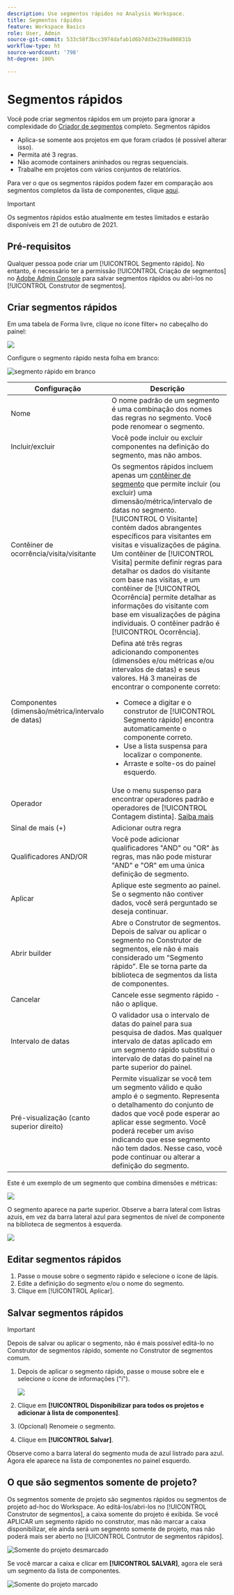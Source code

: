 ```yaml
---
description: Use segmentos rápidos no Analysis Workspace.
title: Segmentos rápidos
feature: Workspace Basics
role: User, Admin
source-git-commit: 533c58f3bcc3974dafab1d6b7dd3e239ad80831b
workflow-type: ht
source-wordcount: '798'
ht-degree: 100%

---
```



# Segmentos rápidos

Você pode criar segmentos rápidos em um projeto para ignorar a complexidade do [Criador de segmentos](/help/components/segmentation/segmentation-workflow/seg-build.md) completo. Segmentos rápidos

* Aplica-se somente aos projetos em que foram criados (é possível alterar isso).
* Permita até 3 regras.
* Não acomode containers aninhados ou regras sequenciais.
* Trabalhe em projetos com vários conjuntos de relatórios.

Para ver o que os segmentos rápidos podem fazer em comparação aos segmentos completos da lista de componentes, clique [aqui](/help/analyze/analysis-workspace/components/segments/t-freeform-project-segment.md).

>[!IMPORTANT]
> Os segmentos rápidos estão atualmente em testes limitados e estarão disponíveis em 21 de outubro de 2021.

## Pré-requisitos

Qualquer pessoa pode criar um [!UICONTROL Segmento rápido]. No entanto, é necessário ter a permissão [!UICONTROL Criação de segmentos] no [Adobe Admin Console](https://experienceleague.adobe.com/docs/analytics/admin/admin-console/permissions/summary-tables.html?lang=pt-BR#analytics-tools) para salvar segmentos rápidos ou abri-los no [!UICONTROL Construtor de segmentos].

## Criar segmentos rápidos

Em uma tabela de Forma livre, clique no ícone filter+ no cabeçalho do painel:

![](assets/quick-seg1.png)

Configure o segmento rápido nesta folha em branco:

![segmento rápido em branco](assets/qs-blank-slate.png)

| Configuração | Descrição |
| --- | --- |
| Nome | O nome padrão de um segmento é uma combinação dos nomes das regras no segmento. Você pode renomear o segmento. |
| Incluir/excluir | Você pode incluir ou excluir componentes na definição do segmento, mas não ambos. |
| Contêiner de ocorrência/visita/visitante | Os segmentos rápidos incluem apenas um [contêiner de segmento](https://experienceleague.adobe.com/docs/analytics/components/segmentation/seg-overview.html?lang=pt-BR#section_AF2A28BE92474DB386AE85743C71B2D6) que permite incluir (ou excluir) uma dimensão/métrica/intervalo de datas no segmento. [!UICONTROL O Visitante] contém dados abrangentes específicos para visitantes em visitas e visualizações de página. Um contêiner de [!UICONTROL Visita] permite definir regras para detalhar os dados do visitante com base nas visitas, e um contêiner de [!UICONTROL Ocorrência] permite detalhar as informações do visitante com base em visualizações de página individuais. O contêiner padrão é [!UICONTROL Ocorrência]. |
| Componentes (dimensão/métrica/intervalo de datas) | Defina até três regras adicionando componentes (dimensões e/ou métricas e/ou intervalos de datas) e seus valores. Há 3 maneiras de encontrar o componente correto:<ul><li>Comece a digitar e o construtor de [!UICONTROL Segmento rápido] encontra automaticamente o componente correto.</li><li>Use a lista suspensa para localizar o componente.</li><li>Arraste e solte-os do painel esquerdo.</li></ul> |
| Operador | Use o menu suspenso para encontrar operadores padrão e operadores de [!UICONTROL Contagem distinta]. [Saiba mais](https://experienceleague.adobe.com/docs/analytics/components/segmentation/segment-reference/seg-operators.html?lang=pt-BR) |
| Sinal de mais (+) | Adicionar outra regra |
| Qualificadores AND/OR | Você pode adicionar qualificadores &quot;AND&quot; ou &quot;OR&quot; às regras, mas não pode misturar &quot;AND&quot; e &quot;OR&quot; em uma única definição de segmento. |
| Aplicar | Aplique este segmento ao painel. Se o segmento não contiver dados, você será perguntado se deseja continuar. |
| Abrir builder | Abre o Construtor de segmentos. Depois de salvar ou aplicar o segmento no Construtor de segmentos, ele não é mais considerado um “Segmento rápido”. Ele se torna parte da biblioteca de segmentos da lista de componentes. |
| Cancelar | Cancele esse segmento rápido - não o aplique. |
| Intervalo de datas | O validador usa o intervalo de datas do painel para sua pesquisa de dados. Mas qualquer intervalo de datas aplicado em um segmento rápido substitui o intervalo de datas do painel na parte superior do painel. |
| Pré-visualização (canto superior direito) | Permite visualizar se você tem um segmento válido e quão amplo é o segmento. Representa o detalhamento do conjunto de dados que você pode esperar ao aplicar esse segmento. Você poderá receber um aviso indicando que esse segmento não tem dados. Nesse caso, você pode continuar ou alterar a definição do segmento. |

Este é um exemplo de um segmento que combina dimensões e métricas:

![](assets/quick-seg2.png)

O segmento aparece na parte superior. Observe a barra lateral com listras azuis, em vez da barra lateral azul para segmentos de nível de componente na biblioteca de segmentos à esquerda.

![](assets/quick-seg5.png)

## Editar segmentos rápidos

1. Passe o mouse sobre o segmento rápido e selecione o ícone de lápis.
1. Edite a definição do segmento e/ou o nome do segmento.
1. Clique em [!UICONTROL Aplicar].

## Salvar segmentos rápidos

>[!IMPORTANT]
>Depois de salvar ou aplicar o segmento, não é mais possível editá-lo no Construtor de segmentos rápido, somente no Construtor de segmentos comum.

1. Depois de aplicar o segmento rápido, passe o mouse sobre ele e selecione o ícone de informações (&quot;i&quot;).

   ![](assets/quick-seg6.png)

1. Clique em **[!UICONTROL Disponibilizar para todos os projetos e adicionar à lista de componentes]**.
1. (Opcional) Renomeie o segmento.
1. Clique em **[!UICONTROL Salvar]**.

Observe como a barra lateral do segmento muda de azul listrado para azul. Agora ele aparece na lista de componentes no painel esquerdo.

## O que são segmentos somente de projeto?

Os segmentos somente de projeto são segmentos rápidos ou segmentos de projeto ad-hoc do Workspace. Ao editá-los/abri-los no [!UICONTROL Construtor de segmentos], a caixa somente do projeto é exibida. Se você APLICAR um segmento rápido no construtor, mas não marcar a caixa disponibilizar, ele ainda será um segmento somente de projeto, mas não poderá mais ser aberto no [!UICONTROL Contrutor de segmentos rápidos].

![Somente do projeto desmarcado](assets/project-only-unchecked.png)

Se você marcar a caixa e clicar em **[!UICONTROL SALVAR]**, agora ele será um segmento da lista de componentes.

![Somente do projeto marcado](assets/project-only-checked.png)
